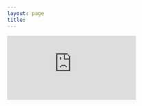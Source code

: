 ```yaml
---
layout: page
title: 
---
```


<iframe src="https://docs.google.com/document/d/14m8gNTpVhSP3loHhA1hPq6JXmmYVnqPVPKgXxmS_d2M/pub?embedded=true" frameborder="0" scrolling="no" id="iframe" onload="this.width=0.75*window.innerWidth;this.height=1.5*screen.height;"></iframe>

